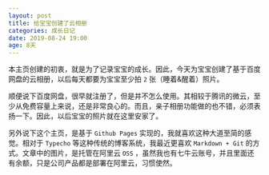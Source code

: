 ```yaml
---
layout: post
title: 给宝宝创建了云相册
categories: 成长日记
date: 2019-08-24 19:00
age: 8天
---
```


本主页创建的初衷，就是为了记录宝宝的成长。因此，今天为宝宝创建了基于百度网盘的云相册，以后每天都要为宝宝至少拍 `2` 张（睡着&醒着）照片。

<!--more-->

顺便说下百度网盘，很早就注册了，但是并不怎么使用。其相较于腾讯的微云，至少从免费容量上来说，还是非常良心的。而且，亲子相册功能做的也不错，必须表扬一下。因此，以后宝宝的照片就在这里安家了。

另外说下这个主页，是基于 `Github Pages` 实现的，我就喜欢这种大道至简的感觉。相对于 `Typecho` 等这种传统的博客系统，我最近更喜欢 `Markdown + Git` 的方式。文章中的图片，是托管在阿里云 `OSS` ，虽然我也有七牛云账号，并且里面还有余额，只是公司产品都是部署在阿里云，习惯使然。
